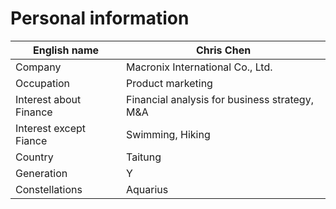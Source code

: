 # Personal information

|English name|Chris Chen|
|----|----|
|Company|Macronix International Co., Ltd.|
|Occupation|Product marketing|
|Interest about Finance|Financial analysis for business strategy, M&A|
|Interest except Fiance|Swimming, Hiking|
|Country|Taitung|
|Generation|Y|
|Constellations|Aquarius|
